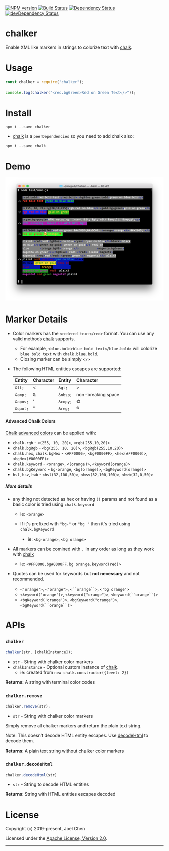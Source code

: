 [![NPM version][npm-image]][npm-url] [![Build Status][travis-image]][travis-url]
[![Dependency Status][daviddm-image]][daviddm-url] [![devDependency Status][daviddm-dev-image]][daviddm-dev-url]

# chalker

Enable XML like markers in strings to colorize text with [chalk].

# Usage

```js
const chalker = require("chalker");

console.log(chalker("<red.bgGreen>Red on Green Text</>"));
```

# Install

```
npm i --save chalker
```

- [chalk] is a `peerDependencies` so you need to add chalk also:

```
npm i --save chalk
```

# Demo

![demo][demo]

# Marker Details

- Color markers has the `<red>red text</red>` format. You can use any valid methods [chalk] supports.

  - For example, `<blue.bold>blue bold text</blue.bold>` will colorize `blue bold text` with `chalk.blue.bold`.
  - Closing marker can be simply `</>`

- The following HTML entities escapes are supported:

  | Entity   | Character | Entity   | Character          |
  | -------- | --------- | -------- | ------------------ |
  | `&lt;`   | <         | `&gt;`   | >                  |
  | `&amp;`  | &         | `&nbsp;` | non-breaking space |
  | `&apos;` | '         | `&copy;` | &copy;             |
  | `&quot;` | "         | `&reg;`  | &reg;              |

#### Advanced Chalk Colors

[Chalk advanced colors] can be applied with:

- `chalk.rgb` - `<(255, 10, 20)>`, `<rgb(255,10,20)>`
- `chalk.bgRgb` - `<bg(255, 10, 20)>`, `<bgRgb(255,10,20)>`
- `chalk.hex`, `chalk.bgHex` - `<#FF0000>`, `<bg#0000FF>`, `<hex(#FF0000)>`, `<bgHex(#0000FF)>`
- `chalk.keyword` - `<orange>`, `<(orange)>`, `<keyword(orange)>`
- `chalk.bgKeyword` - `bg-orange`, `<bg(orange)>`, `<bgKeyword(orange)>`
- `hsl`, `hsv`, `hwb` - `<hsl(32,100,50)>`, `<hsv(32,100,100)>`, `<hwb(32,0,50)>`

##### More details

- any thing not detected as hex or having `()` params and not found as a basic color is tried using `chalk.keyword`

    - ie: `<orange>`

  - If it's prefixed with `"bg-"` or `"bg "` then it's tried using `chalk.bgKeyword`

    - ie: `<bg-orange>`, `<bg orange>`

- All markers can be comined with `.` in any order as long as they work with [chalk]

    - ie: `<#FF0000.bg#0000FF.bg orange.keyword(red)>`

- Quotes can be used for keywords but **not necessary** and not recommended.

    - `<'orange'>`, `<"orange">`, `<``orange``>`, `<'bg orange'>`
    - `<keyword('orange')>`, `<keyword("orange")>`, `<keyword(``orange``)>`
    - `<bgKeyword('orange')>`, `<bgKeyword("orange")>`, `<bgKeyword(``orange``)>`

# APIs

### `chalker`

```js
chalker(str, [chalkInstance]);
```

- `str` - String with chalker color markers
- `chalkInstance` - Optional custom instance of [chalk].
  - ie: created from `new chalk.constructor({level: 2})`

**Returns:** A string with terminal color codes

### `chalker.remove`

```js
chalker.remove(str);
```

- `str` - String with chalker color markers

Simply remove all chalker markers and return the plain text string.

Note: This doesn't decode HTML entity escapes.  Use [decodeHtml](#chalkerdecodehtml) to decode them.

**Returns**: A plain text string without chalker color markers


### `chalker.decodeHtml`

```js
chalker.decodeHtml(str)
```

- `str` - String to decode HTML entities

**Returns**: String with HTML entities escapes decoded

# License

Copyright (c) 2019-present, Joel Chen

Licensed under the [Apache License, Version 2.0](https://www.apache.org/licenses/LICENSE-2.0).

---

[demo]: ./images/demo.png
[chalk]: https://www.npmjs.com/package/chalk
[chalk advanced colors]: https://github.com/chalk/chalk#256-and-truecolor-color-support
[travis-image]: https://travis-ci.org/jchip/chalker.svg?branch=master
[travis-url]: https://travis-ci.org/jchip/chalker
[npm-image]: https://badge.fury.io/js/chalker.svg
[npm-url]: https://npmjs.org/package/chalker
[daviddm-image]: https://david-dm.org/jchip/chalker/status.svg
[daviddm-url]: https://david-dm.org/jchip/chalker
[daviddm-dev-image]: https://david-dm.org/jchip/chalker/dev-status.svg
[daviddm-dev-url]: https://david-dm.org/jchip/chalker?type=dev
